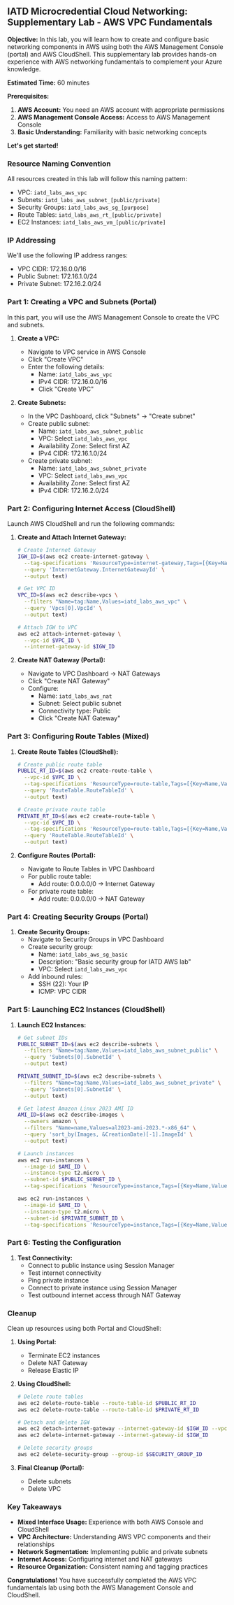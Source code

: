 ## IATD Microcredential Cloud Networking: Supplementary Lab - AWS VPC Fundamentals

**Objective:** In this lab, you will learn how to create and configure basic networking components in AWS using both the AWS Management Console (portal) and AWS CloudShell. This supplementary lab provides hands-on experience with AWS networking fundamentals to complement your Azure knowledge.

**Estimated Time:** 60 minutes

**Prerequisites:**

1.  **AWS Account:** You need an AWS account with appropriate permissions
2.  **AWS Management Console Access:** Access to AWS Management Console
3.  **Basic Understanding:** Familiarity with basic networking concepts

**Let's get started!**

### Resource Naming Convention

All resources created in this lab will follow this naming pattern:
- VPC: `iatd_labs_aws_vpc`
- Subnets: `iatd_labs_aws_subnet_[public/private]`
- Security Groups: `iatd_labs_aws_sg_[purpose]`
- Route Tables: `iatd_labs_aws_rt_[public/private]`
- EC2 Instances: `iatd_labs_aws_vm_[public/private]`

### IP Addressing

We'll use the following IP address ranges:
- VPC CIDR: 172.16.0.0/16
- Public Subnet: 172.16.1.0/24
- Private Subnet: 172.16.2.0/24

### Part 1: Creating a VPC and Subnets (Portal)

In this part, you will use the AWS Management Console to create the VPC and subnets.

1.  **Create a VPC:**
    * Navigate to VPC service in AWS Console
    * Click "Create VPC"
    * Enter the following details:
      - Name: `iatd_labs_aws_vpc`
      - IPv4 CIDR: 172.16.0.0/16
      - Click "Create VPC"

2.  **Create Subnets:**
    * In the VPC Dashboard, click "Subnets" → "Create subnet"
    * Create public subnet:
      - Name: `iatd_labs_aws_subnet_public`
      - VPC: Select `iatd_labs_aws_vpc`
      - Availability Zone: Select first AZ
      - IPv4 CIDR: 172.16.1.0/24
    * Create private subnet:
      - Name: `iatd_labs_aws_subnet_private`
      - VPC: Select `iatd_labs_aws_vpc`
      - Availability Zone: Select first AZ
      - IPv4 CIDR: 172.16.2.0/24

### Part 2: Configuring Internet Access (CloudShell)

Launch AWS CloudShell and run the following commands:

1.  **Create and Attach Internet Gateway:**
    ```bash
    # Create Internet Gateway
    IGW_ID=$(aws ec2 create-internet-gateway \
      --tag-specifications 'ResourceType=internet-gateway,Tags=[{Key=Name,Value=iatd_labs_aws_igw}]' \
      --query 'InternetGateway.InternetGatewayId' \
      --output text)

    # Get VPC ID
    VPC_ID=$(aws ec2 describe-vpcs \
      --filters "Name=tag:Name,Values=iatd_labs_aws_vpc" \
      --query 'Vpcs[0].VpcId' \
      --output text)

    # Attach IGW to VPC
    aws ec2 attach-internet-gateway \
      --vpc-id $VPC_ID \
      --internet-gateway-id $IGW_ID
    ```

2.  **Create NAT Gateway (Portal):**
    * Navigate to VPC Dashboard → NAT Gateways
    * Click "Create NAT Gateway"
    * Configure:
      - Name: `iatd_labs_aws_nat`
      - Subnet: Select public subnet
      - Connectivity type: Public
      - Click "Create NAT Gateway"

### Part 3: Configuring Route Tables (Mixed)

1.  **Create Route Tables (CloudShell):**
    ```bash
    # Create public route table
    PUBLIC_RT_ID=$(aws ec2 create-route-table \
      --vpc-id $VPC_ID \
      --tag-specifications 'ResourceType=route-table,Tags=[{Key=Name,Value=iatd_labs_aws_rt_public}]' \
      --query 'RouteTable.RouteTableId' \
      --output text)

    # Create private route table
    PRIVATE_RT_ID=$(aws ec2 create-route-table \
      --vpc-id $VPC_ID \
      --tag-specifications 'ResourceType=route-table,Tags=[{Key=Name,Value=iatd_labs_aws_rt_private}]' \
      --query 'RouteTable.RouteTableId' \
      --output text)
    ```

2.  **Configure Routes (Portal):**
    * Navigate to Route Tables in VPC Dashboard
    * For public route table:
      - Add route: 0.0.0.0/0 → Internet Gateway
    * For private route table:
      - Add route: 0.0.0.0/0 → NAT Gateway

### Part 4: Creating Security Groups (Portal)

1.  **Create Security Groups:**
    * Navigate to Security Groups in VPC Dashboard
    * Create security group:
      - Name: `iatd_labs_aws_sg_basic`
      - Description: "Basic security group for IATD AWS lab"
      - VPC: Select `iatd_labs_aws_vpc`
    * Add inbound rules:
      - SSH (22): Your IP
      - ICMP: VPC CIDR

### Part 5: Launching EC2 Instances (CloudShell)

1.  **Launch EC2 Instances:**
    ```bash
    # Get subnet IDs
    PUBLIC_SUBNET_ID=$(aws ec2 describe-subnets \
      --filters "Name=tag:Name,Values=iatd_labs_aws_subnet_public" \
      --query 'Subnets[0].SubnetId' \
      --output text)

    PRIVATE_SUBNET_ID=$(aws ec2 describe-subnets \
      --filters "Name=tag:Name,Values=iatd_labs_aws_subnet_private" \
      --query 'Subnets[0].SubnetId' \
      --output text)

    # Get latest Amazon Linux 2023 AMI ID
    AMI_ID=$(aws ec2 describe-images \
      --owners amazon \
      --filters "Name=name,Values=al2023-ami-2023.*-x86_64" \
      --query 'sort_by(Images, &CreationDate)[-1].ImageId' \
      --output text)

    # Launch instances
    aws ec2 run-instances \
      --image-id $AMI_ID \
      --instance-type t2.micro \
      --subnet-id $PUBLIC_SUBNET_ID \
      --tag-specifications 'ResourceType=instance,Tags=[{Key=Name,Value=iatd_labs_aws_vm_public}]'

    aws ec2 run-instances \
      --image-id $AMI_ID \
      --instance-type t2.micro \
      --subnet-id $PRIVATE_SUBNET_ID \
      --tag-specifications 'ResourceType=instance,Tags=[{Key=Name,Value=iatd_labs_aws_vm_private}]'
    ```

### Part 6: Testing the Configuration

1.  **Test Connectivity:**
    * Connect to public instance using Session Manager
    * Test internet connectivity
    * Ping private instance
    * Connect to private instance using Session Manager
    * Test outbound internet access through NAT Gateway

### Cleanup

Clean up resources using both Portal and CloudShell:

1.  **Using Portal:**
    * Terminate EC2 instances
    * Delete NAT Gateway
    * Release Elastic IP

2.  **Using CloudShell:**
    ```bash
    # Delete route tables
    aws ec2 delete-route-table --route-table-id $PUBLIC_RT_ID
    aws ec2 delete-route-table --route-table-id $PRIVATE_RT_ID

    # Detach and delete IGW
    aws ec2 detach-internet-gateway --internet-gateway-id $IGW_ID --vpc-id $VPC_ID
    aws ec2 delete-internet-gateway --internet-gateway-id $IGW_ID

    # Delete security groups
    aws ec2 delete-security-group --group-id $SECURITY_GROUP_ID
    ```

3.  **Final Cleanup (Portal):**
    * Delete subnets
    * Delete VPC

### Key Takeaways

*   **Mixed Interface Usage:** Experience with both AWS Console and CloudShell
*   **VPC Architecture:** Understanding AWS VPC components and their relationships
*   **Network Segmentation:** Implementing public and private subnets
*   **Internet Access:** Configuring internet and NAT gateways
*   **Resource Organization:** Consistent naming and tagging practices

**Congratulations!** You have successfully completed the AWS VPC fundamentals lab using both the AWS Management Console and CloudShell.
